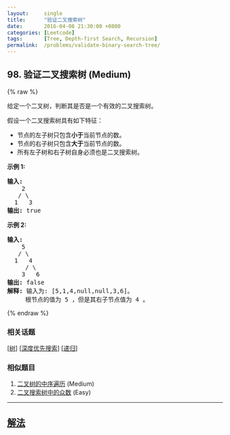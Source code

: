 ```yaml
---
layout:     single
title:      "验证二叉搜索树"
date:       2016-04-08 21:30:00 +0800
categories: [Leetcode]
tags:       [Tree, Depth-first Search, Recursion]
permalink:  /problems/validate-binary-search-tree/
---
```


## 98. 验证二叉搜索树 (Medium)

{% raw %}

<p>给定一个二叉树，判断其是否是一个有效的二叉搜索树。</p>

<p>假设一个二叉搜索树具有如下特征：</p>

<ul>
	<li>节点的左子树只包含<strong>小于</strong>当前节点的数。</li>
	<li>节点的右子树只包含<strong>大于</strong>当前节点的数。</li>
	<li>所有左子树和右子树自身必须也是二叉搜索树。</li>
</ul>

<p><strong>示例&nbsp;1:</strong></p>

<pre><strong>输入:</strong>
    2
   / \
  1   3
<strong>输出:</strong> true
</pre>

<p><strong>示例&nbsp;2:</strong></p>

<pre><strong>输入:
</strong>    5
   / \
  1   4
&nbsp;    / \
&nbsp;   3   6
<strong>输出:</strong> false
<strong>解释:</strong> 输入为: [5,1,4,null,null,3,6]。
&nbsp;    根节点的值为 5 ，但是其右子节点值为 4 。
</pre>

{% endraw %}

### 相关话题
  [[树](https://github.com/openset/leetcode/tree/master/tag/tree/README.md)]
  [[深度优先搜索](https://github.com/openset/leetcode/tree/master/tag/depth-first-search/README.md)]
  [[递归](https://github.com/openset/leetcode/tree/master/tag/recursion/README.md)]

### 相似题目
  1. [二叉树的中序遍历](/problems/binary-tree-inorder-traversal) (Medium)
  1. [二叉搜索树中的众数](/problems/find-mode-in-binary-search-tree) (Easy)

---

## [解法](https://github.com/openset/leetcode/tree/master/problems/validate-binary-search-tree)
